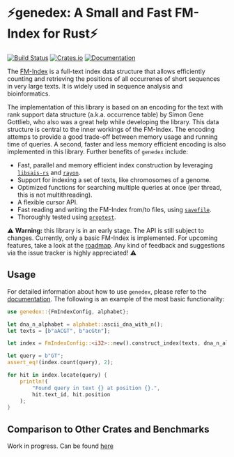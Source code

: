 # ⚡genedex: A Small and Fast FM-Index for Rust⚡

[![Build Status](https://img.shields.io/github/actions/workflow/status/feldroop/genedex/rust.yml?style=flat-square&logo=github&label=CI)](https://github.com/feldroop/genedex/actions)
[![Crates.io](https://img.shields.io/crates/v/genedex.svg?style=flat-square&logo=rust)](https://crates.io/crates/genedex)
[![Documentation](https://img.shields.io/docsrs/genedex?style=flat-square&logo=rust)](https://docs.rs/genedex)

The [FM-Index] is a full-text index data structure that allows efficiently counting and retrieving the positions of all occurrenes of short sequences in very large texts. It is widely used in sequence analysis and bioinformatics.

The implementation of this library is based on an encoding for the text with rank support data structure (a.k.a. occurrence table)
by Simon Gene Gottlieb, who also was a great help while developing the library. This data structure is central to the inner workings of
the FM-Index. The encoding attemps to provide a good trade-off between memory usage and running time of queries. 
A second, faster and less memory efficient encoding is also implemented in this library. Further benefits of `genedex` include:

- Fast, parallel and memory efficient index construction by leveraging [`libsais-rs`] and [`rayon`].
- Support for indexing a set of texts, like chromosomes of a genome.
- Optimized functions for searching multiple queries at once (per thread, this is not multithreading).
- A flexible cursor API.
- Fast reading and writing the FM-Index from/to files, using [`savefile`].
- Thoroughly tested using [`proptest`].

⚠️ **Warning:** this library is in an early stage. The API is still subject to changes. Currently, only a basic FM-Index is implemented. For upcoming features, take a look at the [roadmap]. Any kind of feedback and suggestions via the issue tracker is highly appreciated! ⚠️

## Usage

For detailed information about how to use `genedex`, please refer to the [documentation]. The following is an example of the most basic functionality:

```rust
use genedex::{FmIndexConfig, alphabet};

let dna_n_alphabet = alphabet::ascii_dna_with_n();
let texts = [b"aACGT", b"acGtn"];

let index = FmIndexConfig::<i32>::new().construct_index(texts, dna_n_alphabet);

let query = b"GT";
assert_eq!(index.count(query), 2);

for hit in index.locate(query) {
    println!(
        "Found query in text {} at position {}.",
        hit.text_id, hit.position
    );
}
```

## Comparison to Other Crates and Benchmarks

Work in progress. Can be found [here](https://github.com/feldroop/rust-fmindex-benchmark)

[FM-Index]: https://doi.org/10.1109/SFCS.2000.892127
[`libsais-rs`]: https://github.com/feldroop/libsais-rs
[`rayon`]: https://github.com/rayon-rs/rayon
[`savefile`]: https://github.com/avl/savefile
[`proptest`]: https://github.com/proptest-rs/proptest
[roadmap]: ./ROADMAP.md
[documentation]: https://docs.rs/genedex
